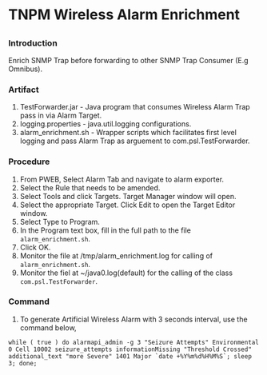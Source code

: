 # TNPM Wireless Alarm Enrichment

##

### Introduction

Enrich SNMP Trap before forwarding to other SNMP Trap Consumer (E.g Omnibus).

### Artifact

1. TestForwarder.jar - Java program that consumes Wireless Alarm Trap pass in via Alarm Target. 
2. logging.properties - java.util.logging configurations.
3. alarm_enrichment.sh - Wrapper scripts which facilitates first level logging and pass Alarm Trap as arguement to com.psl.TestForwarder.

### Procedure

1. From PWEB, Select Alarm Tab and navigate to alarm exporter.
2. Select the Rule that needs to be amended.
3. Select Tools and click Targets. Target Manager window will open.
4. Select the appropriate Target. Click Edit to open the Target Editor window.
5. Select Type to Program.
6. In the Program text box, fill in the full path to the file `alarm_enrichment.sh`.
7. Click OK.
8. Monitor the file at /tmp/alarm_enrichment.log for calling of `alarm_enrichment.sh`.
9. Monitor the fiel at ~/java0.log(default) for the calling of the class `com.psl.TestForwarder`.

### Command
1. To generate Artificial Wireless Alarm with 3 seconds interval, use the command below,
```
while ( true ) do alarmapi_admin -g 3 "Seizure Attempts" Environmental 0 Cell 10002 seizure_attempts informationMissing "Threshold Crossed" additional_text "more Severe" 1401 Major `date +%Y%m%d%H%M%S`; sleep 3; done;
```
